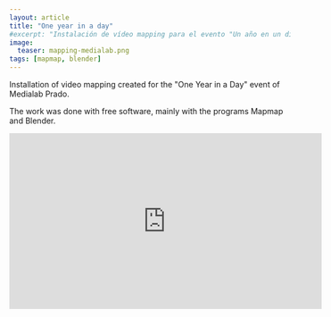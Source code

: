 ```yaml
---
layout: article
title: "One year in a day"
#excerpt: "Instalación de vídeo mapping para el evento "Un año en un día" de Medialab Prado."
image:
  teaser: mapping-medialab.png
tags: [mapmap, blender]
---
```

<p>
Installation of video mapping created for the "One Year in a Day" event of Medialab Prado.
</p>
<p>
The work was done with free software, mainly with the programs Mapmap and Blender.
</p>
<iframe width="560" height="315" src="https://www.youtube.com/embed/BOlTUfJRYFo" frameborder="0" allowfullscreen></iframe>